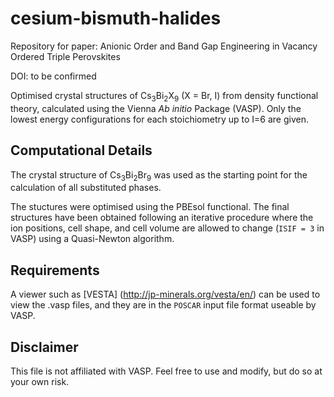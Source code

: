 # cesium-bismuth-halides

Repository for paper: Anionic Order and Band Gap Engineering in Vacancy Ordered Triple Perovskites

DOI: to be confirmed

Optimised crystal structures of Cs<sub>3</sub>Bi<sub>2</sub>X<sub>9</sub> (X = Br, I) from density functional theory, calculated using the Vienna *Ab initio* Package (VASP). Only the lowest energy configurations for each stoichiometry up to I=6 are given.

Computational Details
-----------------------
The crystal structure of Cs<sub>3</sub>Bi<sub>2</sub>Br<sub>9</sub> was used as the starting point for the calculation of all substituted phases.

The stuctures were optimised using the PBEsol functional.
The final structures have been obtained following an iterative procedure where the ion positions, cell shape, and cell volume are allowed to change (`ISIF = 3` in VASP) using a Quasi-Newton algorithm.

Requirements
------

A viewer such as [VESTA] (http://jp-minerals.org/vesta/en/) can be used to view the .vasp files, and they are in the `POSCAR` input file format useable by VASP.


Disclaimer
------
This file is not affiliated with VASP. Feel free to use and modify, but do so at your own risk.


